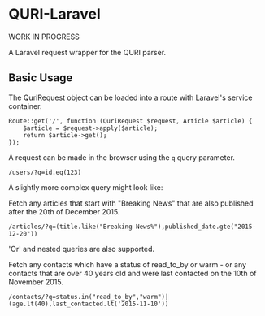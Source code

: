 # QURI-Laravel

WORK IN PROGRESS

A Laravel request wrapper for the QURI parser.

## Basic Usage

The QuriRequest object can be loaded into a route with Laravel's service container.

```
Route::get('/', function (QuriRequest $request, Article $article) {
    $article = $request->apply($article);
    return $article->get();
});
```

A request can be made in the browser using the `q` query parameter.

```
/users/?q=id.eq(123)
```

A slightly more complex query might look like:

Fetch any articles that start with "Breaking News" that are also published after the 20th of December 2015.

```
/articles/?q=(title.like("Breaking News%"),published_date.gte("2015-12-20"))
```

'Or' and nested queries are also supported.

Fetch any contacts which have a status of read_to_by or warm - or any contacts that are over 40 years old and were last contacted on the 10th of November 2015.

```
/contacts/?q=status.in("read_to_by","warm")|(age.lt(40),last_contacted.lt('2015-11-10'))
```

